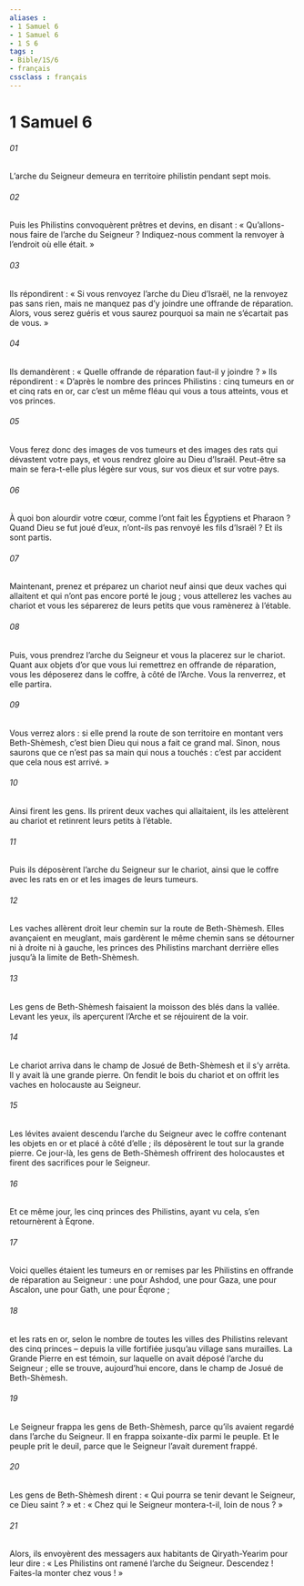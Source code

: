 ```yaml
---
aliases : 
- 1 Samuel 6
- 1 Samuel 6
- 1 S 6
tags : 
- Bible/1S/6
- français
cssclass : français
---
```


# 1 Samuel 6

###### 01
L’arche du Seigneur demeura en territoire philistin pendant sept mois.
###### 02
Puis les Philistins convoquèrent prêtres et devins, en disant : « Qu’allons-nous faire de l’arche du Seigneur ? Indiquez-nous comment la renvoyer à l’endroit où elle était. »
###### 03
Ils répondirent : « Si vous renvoyez l’arche du Dieu d’Israël, ne la renvoyez pas sans rien, mais ne manquez pas d’y joindre une offrande de réparation. Alors, vous serez guéris et vous saurez pourquoi sa main ne s’écartait pas de vous. »
###### 04
Ils demandèrent : « Quelle offrande de réparation faut-il y joindre ? » Ils répondirent : « D’après le nombre des princes Philistins : cinq tumeurs en or et cinq rats en or, car c’est un même fléau qui vous a tous atteints, vous et vos princes.
###### 05
Vous ferez donc des images de vos tumeurs et des images des rats qui dévastent votre pays, et vous rendrez gloire au Dieu d’Israël. Peut-être sa main se fera-t-elle plus légère sur vous, sur vos dieux et sur votre pays.
###### 06
À quoi bon alourdir votre cœur, comme l’ont fait les Égyptiens et Pharaon ? Quand Dieu se fut joué d’eux, n’ont-ils pas renvoyé les fils d’Israël ? Et ils sont partis.
###### 07
Maintenant, prenez et préparez un chariot neuf ainsi que deux vaches qui allaitent et qui n’ont pas encore porté le joug ; vous attellerez les vaches au chariot et vous les séparerez de leurs petits que vous ramènerez à l’étable.
###### 08
Puis, vous prendrez l’arche du Seigneur et vous la placerez sur le chariot. Quant aux objets d’or que vous lui remettrez en offrande de réparation, vous les déposerez dans le coffre, à côté de l’Arche. Vous la renverrez, et elle partira.
###### 09
Vous verrez alors : si elle prend la route de son territoire en montant vers Beth-Shèmesh, c’est bien Dieu qui nous a fait ce grand mal. Sinon, nous saurons que ce n’est pas sa main qui nous a touchés : c’est par accident que cela nous est arrivé. »
###### 10
Ainsi firent les gens. Ils prirent deux vaches qui allaitaient, ils les attelèrent au chariot et retinrent leurs petits à l’étable.
###### 11
Puis ils déposèrent l’arche du Seigneur sur le chariot, ainsi que le coffre avec les rats en or et les images de leurs tumeurs.
###### 12
Les vaches allèrent droit leur chemin sur la route de Beth-Shèmesh. Elles avançaient en meuglant, mais gardèrent le même chemin sans se détourner ni à droite ni à gauche, les princes des Philistins marchant derrière elles jusqu’à la limite de Beth-Shèmesh.
###### 13
Les gens de Beth-Shèmesh faisaient la moisson des blés dans la vallée. Levant les yeux, ils aperçurent l’Arche et se réjouirent de la voir.
###### 14
Le chariot arriva dans le champ de Josué de Beth-Shèmesh et il s’y arrêta. Il y avait là une grande pierre. On fendit le bois du chariot et on offrit les vaches en holocauste au Seigneur.
###### 15
Les lévites avaient descendu l’arche du Seigneur avec le coffre contenant les objets en or et placé à côté d’elle ; ils déposèrent le tout sur la grande pierre. Ce jour-là, les gens de Beth-Shèmesh offrirent des holocaustes et firent des sacrifices pour le Seigneur.
###### 16
Et ce même jour, les cinq princes des Philistins, ayant vu cela, s’en retournèrent à Éqrone.
###### 17
Voici quelles étaient les tumeurs en or remises par les Philistins en offrande de réparation au Seigneur : une pour Ashdod, une pour Gaza, une pour Ascalon, une pour Gath, une pour Éqrone ;
###### 18
et les rats en or, selon le nombre de toutes les villes des Philistins relevant des cinq princes – depuis la ville fortifiée jusqu’au village sans murailles. La Grande Pierre en est témoin, sur laquelle on avait déposé l’arche du Seigneur ; elle se trouve, aujourd’hui encore, dans le champ de Josué de Beth-Shèmesh.
###### 19
Le Seigneur frappa les gens de Beth-Shèmesh, parce qu’ils avaient regardé dans l’arche du Seigneur. Il en frappa soixante-dix parmi le peuple. Et le peuple prit le deuil, parce que le Seigneur l’avait durement frappé.
###### 20
Les gens de Beth-Shèmesh dirent : « Qui pourra se tenir devant le Seigneur, ce Dieu saint ? » et : « Chez qui le Seigneur montera-t-il, loin de nous ? »
###### 21
Alors, ils envoyèrent des messagers aux habitants de Qiryath-Yearim pour leur dire : « Les Philistins ont ramené l’arche du Seigneur. Descendez ! Faites-la monter chez vous ! »
